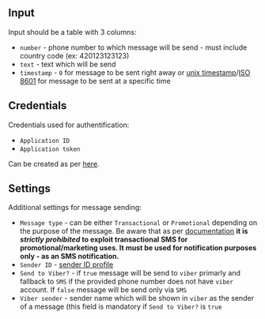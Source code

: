 ## Input

Input should be a table with 3 columns:

 - `number` - phone number to which message will be send - must include country code (ex: 420123123123)
 - `text` - text which will be send
 - `timestamp` - `0` for message to be sent right away or [unix timestamp](https://en.wikipedia.org/wiki/Unix_time)/[ISO 8601](https://en.wikipedia.org/wiki/ISO_8601) for message to be sent at a specific time

## Credentials

Credentials used for authentification:

 - `Application ID`
 - `Application token`

Can be created as per [here](https://help.bulkgate.com/docs/en/api-administration.html).

## Settings

Additional settings for message sending:

 - `Message type` - can be either `Transactional` or `Promotional` depending on the purpose of the message. Be aware that as per [documentation](https://help.bulkgate.com/docs/en/difference-promotional-transactional-sms.html#transactional-sms) **it is *strictly prohibited* to exploit transactional SMS for promotional/marketing uses. It must be used for notification purposes only - as an SMS notification.** 
 - `Sender ID` - [sender ID profile](https://help.bulkgate.com/docs/en/sender-id-profile.html)
 - `Send to Viber?` - if `true` message will be send to `viber` primarly and fallback to `SMS` if the provided phone number does not have `viber` account. If `false` message will be send only via `SMS`
 - `Viber sender` - sender name which will be shown in `viber` as the sender of a message (this field is mandatory if `Send to Viber?` is `true`